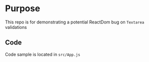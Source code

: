 # Purpose
This repo is for demonstrating a potential ReactDom bug on `Textarea` validations

## Code
Code sample is located in `src/App.js`